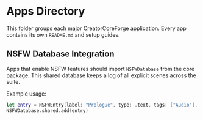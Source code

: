 # Apps Directory

This folder groups each major CreatorCoreForge application. Every app contains its own `README.md` and setup guides.

## NSFW Database Integration
Apps that enable NSFW features should import `NSFWDatabase` from the core package.
This shared database keeps a log of all explicit scenes across the suite.

Example usage:
```swift
let entry = NSFWEntry(label: "Prologue", type: .text, tags: ["Audio"], timestamp: Date())
NSFWDatabase.shared.add(entry)
```
